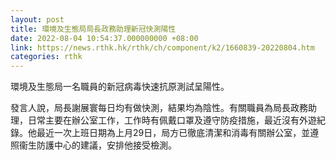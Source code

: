 ```yaml
---
layout: post
title: 環境及生態局局長政務助理新冠快測陽性
date: 2022-08-04 10:54:37.000000000 +08:00
link: https://news.rthk.hk/rthk/ch/component/k2/1660839-20220804.htm
categories: rthk
---
```


環境及生態局一名職員的新冠病毒快速抗原測試呈陽性。
 
發言人說，局長謝展寰每日均有做快測，結果均為陰性。有關職員為局長政務助理，日常主要在辦公室工作，工作時有佩戴口罩及遵守防疫措施，最近沒有外遊紀錄。他最近一次上班日期為上月29日，局方已徹底清潔和消毒有關辦公室，並遵照衞生防護中心的建議，安排他接受檢測。

